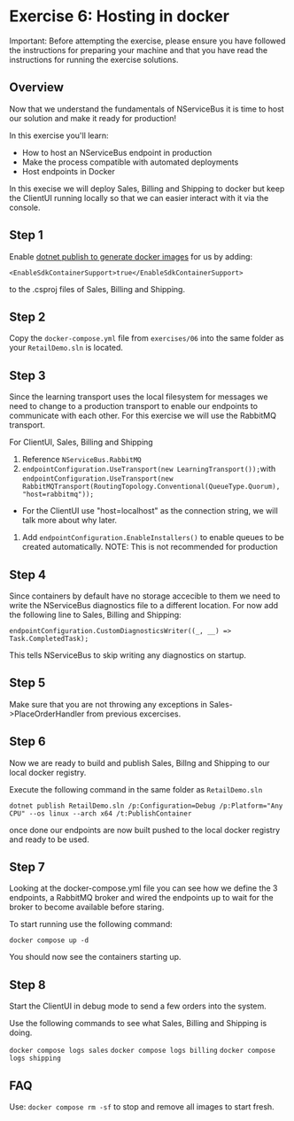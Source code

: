 # Exercise 6: Hosting in docker

Important: Before attempting the exercise, please ensure you have followed the instructions for preparing your machine and that you have read the instructions for running the exercise solutions.

## Overview

Now that we understand the fundamentals of NServiceBus it is time to host our solution and make it ready for production!

In this exercise you'll learn:

- How to host an NServiceBus endpoint in production
- Make the process compatible with automated deployments
- Host endpoints in Docker

In this execise we will deploy Sales, Billing and Shipping to docker but keep the ClientUI running locally so that we can easier interact with it via the console.

## Step 1

Enable [dotnet publish to generate docker images](https://learn.microsoft.com/en-us/dotnet/core/docker/publish-as-container) for us by adding:

`<EnableSdkContainerSupport>true</EnableSdkContainerSupport>`

to the .csproj files of Sales, Billing and Shipping.

## Step 2

Copy the `docker-compose.yml` file from `exercises/06` into the same folder as your `RetailDemo.sln` is located.

## Step 3

Since the learning transport uses the local filesystem for messages we need to change to a production transport to enable our endpoints to communicate with each other. For this exercise we will use the RabbitMQ transport.

For ClientUI, Sales, Billing and Shipping

1. Reference `NServiceBus.RabbitMQ`
1. `endpointConfiguration.UseTransport(new LearningTransport());`with `endpointConfiguration.UseTransport(new RabbitMQTransport(RoutingTopology.Conventional(QueueType.Quorum), "host=rabbitmq"));`
  - For the ClientUI use "host=localhost" as the connection string, we will talk more about why later.
1. Add `endpointConfiguration.EnableInstallers()` to enable queues to be created automatically. NOTE: This is not recommended for production


## Step 4

Since containers by default have no storage accecible to them we need to write the NServiceBus diagnostics file to a different location. For now add the following line to Sales, Billing and Shipping:


`endpointConfiguration.CustomDiagnosticsWriter((_, __) => Task.CompletedTask);`

This tells NServiceBus to skip writing any diagnostics on startup.

## Step 5

Make sure that you are not throwing any exceptions in Sales->PlaceOrderHandler from previous excercises.

## Step 6

Now we are ready to build and publish Sales, Billng and Shipping to our local docker registry. 

Execute the following command in the same folder as `RetailDemo.sln`

`dotnet publish RetailDemo.sln /p:Configuration=Debug /p:Platform="Any CPU" --os linux --arch x64 /t:PublishContainer`

once done our endpoints are now built pushed to the local docker registry and ready to be used.

## Step 7

Looking at the docker-compose.yml file you can see how we define the 3 endpoints, a RabbitMQ broker and wired the endpoints up to wait for the broker to become available before staring.

To start running use the following command:

`docker compose up -d`

You should now see the containers starting up.

## Step 8

Start the ClientUI in debug mode to send a few orders into the system.

Use the following commands to see what Sales, Billing and Shipping is doing.

`docker compose logs sales`
`docker compose logs billing`
`docker compose logs shipping`


## FAQ

Use: `docker compose rm -sf` to stop and remove all images to start fresh. 